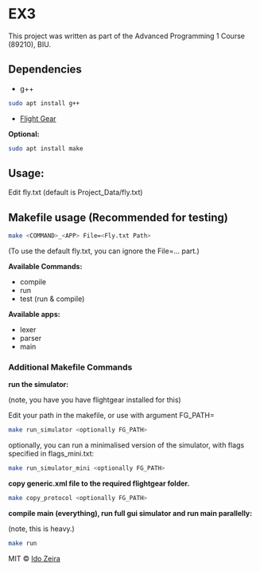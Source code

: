 # EX3
This project was written as part of the Advanced Programming 1 Course (89210), BIU.
## Dependencies
- g++
```bash
sudo apt install g++
```
- [Flight Gear](https://www.flightgear.org/)


<b>Optional: </b>
```bash
sudo apt install make
```
## Usage:
Edit fly.txt (default is Project_Data/fly.txt)

## Makefile usage (Recommended for testing)
```bash
make <COMMAND>_<APP> File=<Fly.txt Path>
```
(To use the default fly.txt, you can ignore the File=... part.)

<b>Available Commands:</b>
- compile
- run
- test (run & compile)

<b>Available apps:</b>
- lexer
- parser
- main

### Additional Makefile Commands
<b>run the simulator:</b>

(note, you have you have flightgear installed for this)

Edit your path in the makefile, or use with argument FG_PATH=<PATH>

```bash
make run_simulator <optionally FG_PATH>
```
optionally, you can run a minimalised version of the simulator, with flags specified in flags_mini.txt:

```bash
make run_simulator_mini <optionally FG_PATH>
```
<b>copy generic.xml file to the required flightgear folder.</b>

```bash
make copy_protocol <optionally FG_PATH>
```

<b>compile main (everything), run full gui simulator and run main parallelly:</b>

(note, this is heavy.)

```bash
make run
```
MIT © [Ido Zeira](mailto:ido.ze2@gmail.com)
